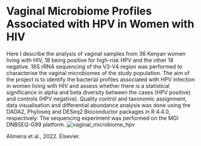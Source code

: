 # Vaginal Microbiome Profiles Associated with HPV in Women with HIV
Here I describe the analysis of vaginal samples from 36 Kenyan women living with HIV, 18 being positive for high-risk HPV and the other 18 negative. 16S rRNA sequencing of the V3-V4 region was performed to characterise the vaginal microbiomes of the study population. The aim of the project is to identify the bacterial profiles associated with HPV infection in women living with HIV and assess whether there is a statistical significance in alpha and beta diversity between the cases (HPV positive) and controls (HPV negative). Quality control and taxonomic assignment, data visualisation and differential abundance analysis was done using the DADA2, Phyloseq and DESeq2 Bioconductor packages in R 4.4.0, respectively. The sequencing experiment was performed on the MGI DNBSEQ-G99 platform.
![vaginal_microbiome_hpv](https://github.com/user-attachments/assets/65548072-c52c-46e9-a958-3d443ed05c40)

Alimena et al., 2022. Elsevier.
